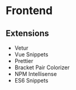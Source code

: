 # Frontend

## Extensions

- Vetur
- Vue Snippets
- Prettier
- Bracket Pair Colorizer
- NPM Intellisense
- ES6 Snippets
